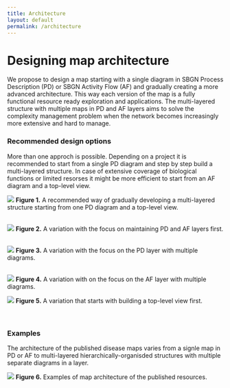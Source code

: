 ```yaml
---
title: Architecture
layout: default
permalink: /architecture
---
```


# Designing map architecture

We propose to design a map starting with a single diagram in SBGN Process Description (PD) or SBGN Activity Flow (AF) and gradually creating a more advanced architecture. This way each version of the map is a fully functional resource ready exploration and applications. The multi-layered structure with multiple maps in PD and AF layers aims to solve the complexity management problem when the network becomes increasingly more extensive and hard to manage.

### Recommended design options

More than one approch is possible. Depending on a project it is recommended to start from a single PD diagram and step by step build a multi-layered structure. In case of extensive coverage of biological functions or limited resorses it might be more efficient to start from an AF diagram and a top-level view.

![](../images/guidelines/design1.png)
**Figure 1.** A recommended way of gradually developing a multi-layered structure starting from one PD diagram and a top-level view.
<br/>
<br/> 

![](../images/guidelines/afpd.png)
**Figure 2.** A variation with the focus on maintaining PD and AF layers first.
<br/>
<br/>

![](../images/guidelines/design2.png)
**Figure 3.** A variation with the focus on the PD layer with multiple diagrams.
<br/>
<br/>

![](../images/guidelines/design3.png)
**Figure 4.** A variation with on the focus on the AF layer with multiple diagrams.
<br/>

![](../images/guidelines/top.png)
**Figure 5.** A variation that starts with building a top-level view first.
<br/>
<br/>
<br/>

### Examples

The architecture of the published disease maps varies from a signle map in PD or AF to multi-layered hierarchically-organisded structures with multiple separate diagrams in a layer. 

![](../images/guidelines/7maps.png)
**Figure 6.** Examples of map architecture of the published resources.

